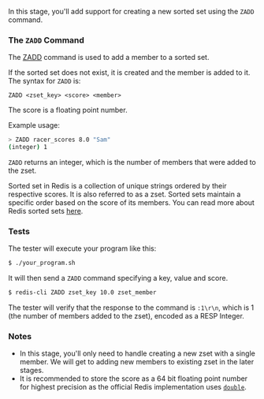 In this stage, you'll add support for creating a new sorted set using the `ZADD` command.

### The `ZADD` Command

The [ZADD](https://redis.io/docs/latest/commands/zadd/) command is used to add a member to a sorted set.

If the sorted set does not exist, it is created and the member is added to it. The syntax for `ZADD` is:

```
ZADD <zset_key> <score> <member>
```

The score is a floating point number.

 Example usage:

```bash
> ZADD racer_scores 8.0 "Sam"
(integer) 1
```

`ZADD` returns an integer, which is the number of members that were added to the zset.


Sorted set in Redis is a collection of unique strings ordered by their respective scores. It is also referred to as a zset. Sorted sets maintain a specific order based on the score of its members. You can read more about Redis sorted sets [here](https://redis.io/docs/latest/develop/data-types/sorted-sets/).


### Tests

The tester will execute your program like this:

```bash
$ ./your_program.sh
```

It will then send a `ZADD` command specifying a key, value and score.

```bash
$ redis-cli ZADD zset_key 10.0 zset_member
```

The tester will verify that the response to the command is `:1\r\n`, which is 1 (the number of members added to the zset), encoded as a RESP Integer.

### Notes
- In this stage, you'll only need to handle creating a new zset with a single member. We will get to adding new members to existing zset in the later stages.
- It is recommended to store the score as a 64 bit floating point number for highest precision as the official Redis implementation uses [`double`](https://github.com/redis/redis/blob/bec644aab198049eaa5583631c419b4574b137e1/tests/modules/zset.c#L34).
